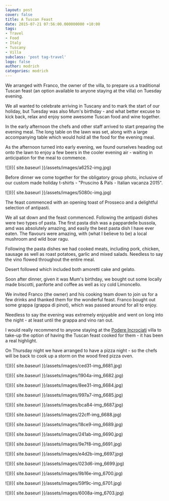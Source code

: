 ```yaml
---
layout: post
cover: false
title: A Tuscan Feast
date: 2015-07-21 07:56:00.000000000 +10:00
tags: 
- Travel
- Food
- Italy
- Tuscany
- Villa
subclass: 'post tag-travel'
logo: false
author: modrich
categories: modrich
---
```

We arranged with Franco, the owner of the villa, to prepare us a traditional Tuscan feast (an option available to anyone staying at the villa) on Tuesday evening.

We all wanted to celebrate arriving in Tuscany and to mark the start of our holiday, but Tuesday was also Mum's birthday - and what better excuse to kick back, relax and enjoy some awesome Tuscan food and wine together.

In the early afternoon the chefs and other staff arrived to start preparing the evening meal. The long table on the lawn was set, along with a large accompanying table which would hold all the food for the evening meal.

As the afternoon turned into early evening, we found ourselves heading out onto the lawn to enjoy a few beers in the cooler evening air - waiting in anticipation for the meal to commence.

![]({{ site.baseurl }}/assets/images/a6252-img.jpg)

Before dinner we come together for the obligatory group photo, inclusive of our custom made holiday t-shirts - "Pruscino & Pals - Italian vacanza 2015".

![]({{ site.baseurl }}/assets/images/5080c-img.jpg)

The feast commenced with an opening toast of Prosseco and a delightful selection of antipasti.

We all sat down and the feast commenced. Following the antipasti dishes were two types of pasta. The first pasta dish was a pappardelle bussola, amd was absolutely amazing, and easily the best pasta dish I have ever eaten. The flavours were amazing, with (what I believe to be) a local mushroom and wild boar ragu.

Following the pasta dishes we had cooked meats, including pork, chicken, sausage as well as roast potatoes, garlic and mixed salads. Needless to say the vino flowed throughout the entire meal.

Desert followed which included both amoretti cake and gelato.

Soon after dinner, given it was Mum's birthday, we bought out some locally made biscotti, panforte and coffee as well as icy cold Limoncello.

We invited Franco (the owner) and his cooking team down to join us for a few drinks and thanked them for the wonderful feast. Franco bought out some grappa (grappa di pinot), which was passed around for all to enjoy.

Needless to say the evening was extremely enjoyable and went on long into the night - at least until the grappa and vino ran out.

I would really recommend to anyone staying at the [Podere Incrociati](http://www.podereincrociati.it) villa to take-up the option of having the Tuscan feast cooked for them - it has been a real highlight.

On Thursday night we have arranged to have a pizza night - so the chefs will be back to cook up a storm on the wood fired pizza oven.

![]({{ site.baseurl }}/assets/images/ced31-img_6681.jpg)

![]({{ site.baseurl }}/assets/images/1904a-img_6682.jpg)

![]({{ site.baseurl }}/assets/images/8ee31-img_6684.jpg)

![]({{ site.baseurl }}/assets/images/997a7-img_6685.jpg)

![]({{ site.baseurl }}/assets/images/bca84-img_6687.jpg)

![]({{ site.baseurl }}/assets/images/22cff-img_6688.jpg)

![]({{ site.baseurl }}/assets/images/18ce9-img_6689.jpg)

![]({{ site.baseurl }}/assets/images/241ab-img_6690.jpg)

![]({{ site.baseurl }}/assets/images/9e7f8-img_6691.jpg)

![]({{ site.baseurl }}/assets/images/e4d2b-img_6697.jpg)

![]({{ site.baseurl }}/assets/images/023d6-img_6699.jpg)

![]({{ site.baseurl }}/assets/images/9b16e-img_6700.jpg)

![]({{ site.baseurl }}/assets/images/59f9c-img_6701.jpg)

![]({{ site.baseurl }}/assets/images/6008a-img_6703.jpg)

